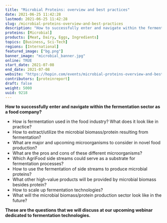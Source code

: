 ```yaml
---
title: "Microbial Proteins: overview and best practices"
date: 2021-06-25 11:42:28
lastmod: 2021-06-25 11:42:28
slug: /microbial-proteins-overview-and-best-practices
description: "How to successfully enter and navigate within the fermentation sector as a food company?"
proteins: [Microbial]
products: [Meat, Dairy, Eggs, Ingredients]
topics: [Business, Sci-Tech]
regions: [International]
featured_image: ["bg.png"]
banner_image: "microbial_banner.jpg"
online: TRUE
start_date: 2021-07-08
end_date: 2021-07-08
website: "https://hopin.com/events/microbial-proteins-overview-and-best-practices"
contributors: [proteinreport]
draft: false
weight: 5000
uuid: 9218
---
```

<p><strong>How to successfully enter and navigate within the fermentation sector as a food company?</strong></p>
<ul>
<li>How is fermentation used in the food industry? What does it look like in practice?</li>
<li>How to extract/utilize the microbial biomass/protein resulting from fermentation?</li>
<li>What are major and upcoming microorganisms to consider in novel food production?</li>
<li>What are the pros and cons of these different microorganisms?</li>
<li>Which AgriFood side streams could serve as a substrate for fermentation processes?</li>
<li>How to use the fermentation of side streams to produce microbial proteins?</li>
<li>What other high-value products will be provided by microbial biomass besides protein?</li>
<li>How to scale up fermentation technologies?</li>
<li>What will the microbial biomass/protein production sector look like in the future?</li>
</ul>
<p><strong>These are the questions that we will discuss at our upcoming webinar dedicated to fermentation technologies. </strong></p>
